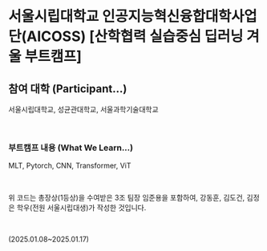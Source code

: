 # 서울시립대학교 인공지능혁신융합대학사업단(AICOSS) [산학협력 실습중심 딥러닝 겨울 부트캠프]   
## 참여 대학 (Participant...)
서울시립대학교, 성균관대학교, 서울과학기술대학교

<br />

### 부트캠프 내용 (What We Learn...)   
MLT, Pytorch, CNN, Transformer, ViT

<br />

위 코드는 총장상(1등상)을 수여받은 3조 팀장 임준용을 포함하여, 강동훈, 김도건, 김정은 학우(전원 서울시립대생)가 작성한 것입니다.

<br />

(2025.01.08~2025.01.17)
